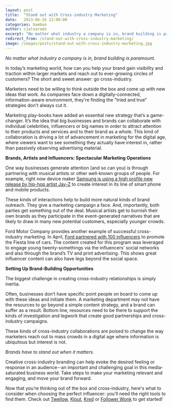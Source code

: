 ```yaml
---
layout: post
title:  "Stand out with Cross-industry Marketing"
date:   2013-06-26 12:00:00
categories: bamboo 
author: cjalvarado
excerpt: "No matter what industry a company is in, brand building is paramount."
redirect_from: /stand-out-with-cross-industry-marketing/
image: /images/posts/stand-out-with-cross-industry-marketing.jpg
---
```


_No matter what industry a company is in, brand building is paramount._

In today’s marketing world, how can you help your brand gain visibility and traction within larger markets and reach out to ever-growing circles of customers? The short and sweet answer: go cross-industry.

Marketers need to be willing to think outside the box and come up with new ideas that work. As companies face down a digitally-connected, information-aware environment, they're finding the "tried and true" strategies don't always cut it.

Marketing play-books have added an essential new strategy that’s a game-changer. It’s the idea that big businesses and brands can collaborate with individual celebrities, influencers or big names in order to attract attention to their products and services and to their brand as a whole. This kind of collaboration is driving a lot of advancement in marketing for the digital age, where viewers want to see something they actually have interest in, rather than passively observing advertising material.

**Brands, Artists and Influencers: Spectacular Marketing Operations**

One way businesses generate attention (and so can you) is through partnering with musical artists or other well-known groups of people. For example, right now device maker [Samsung is using a high profile new release by hip-hop artist Jay-Z](http://buswk.co/14cqEpH) to create interest in its line of smart phone and mobile products.

These kinds of interactions help to build more natural kinds of brand outreach. They give a marketing campaign a face. And, importantly, both parties get something out of the deal. Musical artists get to burnish their own brands as they participate in the event-generated narratives that are likely to draw in many new potential customers, especially younger crowds.

Ford Motor Company provides another example of successful cross-industry marketing. In April, [Ford partnered with 100 influencers](http://bit.ly/14lGNsN) to promote the Fiesta line of cars. The content created for this program was leveraged to engage young twenty-somethings via the influencers’ social networks and also through the brand’s TV and print advertising. This shows great influencer content can also have legs beyond the social space.

**Setting Up Brand-Building Opportunities**

The biggest challenge in creating cross-industry relationships is simply inertia.

Often, businesses don’t have specific point people on board to come up with these ideas and initiate them. A marketing department may not have the resources to go beyond a simple content strategy, and a brand can suffer as a result. Bottom line, resources need to be there to support the kinds of investigation and legwork that create good partnerships and cross-industry campaigns.

These kinds of cross-industry collaborations are poised to change the way marketers reach out to mass crowds in a digital age where information is ubiquitous but interest is not.

_Brands have to stand out when it matters_.

Creative cross-industry branding can help evoke the desired feeling or response in an audience--an important and challenging goal in this media-saturated business world. Take steps to make your marketing relevant and engaging, and move your brand forward.

Now that you’re thinking out of the box and cross-industry, here's what to consider when choosing the perfect influencer: you’ll need the right tools to find them. Check out [Twellow](http://www.twellow.com/), [Klout](http://klout.com/home), [Kred](http://kred.com/) or [Follower Wonk](http://followerwonk.com/) to get started!